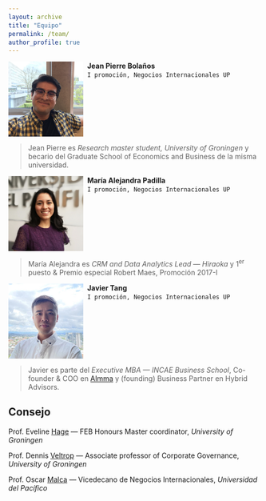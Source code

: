 ```yaml
---
layout: archive
title: "Equipo"
permalink: /team/
author_profile: true
---
```




<img src="/images/jpBolanos2_2023.JPG" align="left" width="150px"/>

&nbsp; **Jean Pierre Bolaños** \
&nbsp; `I promoción, Negocios Internacionales UP`
<!---
&nbsp; *Research master student, University of Groningen* \
&nbsp; • Becario, Graduate School of Economics and Business
-->
<br clear="left"/>

> Jean Pierre es *Research master student, University of Groningen* y becario del Graduate School of Economics and Business de la misma universidad.


<img src="/images/mariaAlejandraPadilla2023.jpg" align="left" width="150px"/>

&nbsp; **María Alejandra Padilla** \
&nbsp; `I promoción, Negocios Internacionales UP`
<!---
&nbsp; *CRM and Data Analytics Lead — Hiraoka* \
&nbsp; • 1<sup>er</sup> puesto & Premio especial Robert Maes, Promoción 2017-I
-->
<br clear="left"/>

> María Alejandra es *CRM and Data Analytics Lead — Hiraoka* y 1<sup>er</sup> puesto & Premio especial Robert Maes, Promoción 2017-I

<img src="/images/javierTang2_2023.jpg" align="left" width="150px"/>

&nbsp; **Javier Tang** \
&nbsp; `I promoción, Negocios Internacionales UP`
<!---
*Executive MBA — INCAE Business School* \
• Co-founder & COO en [Almma](https://almma.pe/) y Business Partner en Hybrid Advisors
-->
<br clear="left"/>

> Javier es parte del *Executive MBA — INCAE Business School*, Co-founder & COO en [Almma](https://almma.pe/) y (founding) Business Partner en Hybrid Advisors.

## Consejo

Prof. Eveline [Hage](https://www.rug.nl/staff/m.l.hage/) — FEB Honours Master coordinator, *University of Groningen*

Prof. Dennis [Veltrop](https://www.rug.nl/staff/d.veltrop/) — Associate professor of Corporate Governance, *University of Groningen*

Prof. Oscar [Malca](https://www.up.edu.pe/Paginas/perfil-autoridad.aspx?idd=000007335) — Vicedecano de Negocios Internacionales, *Universidad del Pacífico*




